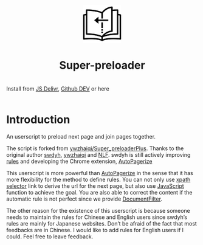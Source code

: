 <script setup>
import { withBase } from 'vitepress'
</script>

<p align="center" class="logo-img">
    <img src="./images/logo.png" alt="logo" width="100">
</p>
<h1 align="center" class="logo-text">Super-preloader</h1>
<br>
<div class="center">Install from <a href="http://cdn.jsdelivr.net/gh/machsix/Super-preloader/dist/Super_preloaderPlus_one_New.user.js" target="_blank">JS Delivr</a>,
<a href="https://github.com/machsix/Super-preloader/raw/master/dist/Super_preloaderPlus_one_New.user.js" target="_blank">Github DEV</a> or <a :href="withBase('/Super_preloaderPlus_one_New.user.js')" target="_blank">here</a> </div>
<br>

# Introduction

An userscript to preload next page and join pages together.

The script is forked from [ywzhaiqi/Super_preloaderPlus](https://github.com/ywzhaiqi/userscript/tree/master/scripts/Super_preloaderPlus). Thanks to the original author [swdyh](https://github.com/swdyh), [ywzhaiqi](https://github.com/ywzhaiqi/userscript/tree/master/scripts/Super_preloaderPlus) and [NLF](http://userscripts-mirror.org/scripts/show/84937). swdyh is still actively improving [rules](http://wedata.net/databases/AutoPagerize/items) and developing the Chrome extension, [AutoPagerize](https://addons.mozilla.org/en-US/firefox/addon/autopagerize/)

This userscript is more powerful than [AutoPagerize](https://addons.mozilla.org/en-US/firefox/addon/autopagerize/) in the sense that it has more flexibility for the method to define rules. You can not only use [xpath selector](https://developer.mozilla.org/en-US/docs/Web/XPath) link to derive the url for the next page, but also use [JavaScript](https://en.wikipedia.org/wiki/JavaScript) function to achieve the goal. You are also able to correct the content if the automatic rule is not perfect since we provide [DocumentFilter](/siterule.md#documentfilter).

The other reason for the existence of this userscript is because someone needs to maintain the rules for Chinese and English users since swdyh’s rules are mainly for Japanese websites. Don’t be afraid of the fact that most feedbacks are in Chinese. I would like to add rules for English users if I could. Feel free to leave feedback.
